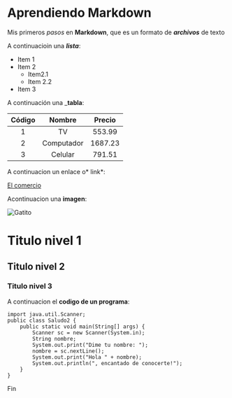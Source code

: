 # Aprendiendo Markdown

Mis primeros *pasos* en **Markdown**, que es un formato de ***archivos*** de texto 

A continuacioin  una ___lista___:

* Item 1
* Item 2
	* Item2.1
	* Item 2.2
* Item 3

A continuación una ___tabla__:

| Código | Nombre     | Precio  |
|:------:|:-----------:|:-------:|
| 1      | TV          | 553.99  |
| 2      | Computador  | 1687.23 |
| 3      | Celular     | 791.51  |

A continuacion un enlace o* link*:

[El comercio](https://www.elcomercio.com/)

Acontinuacion una __imagen__:

![Gatito](https://img.freepik.com/vector-gratis/pequeno-personaje-dibujos-animados_1308-138187.jpg?semt=ais_hybrid&w=740&q=80)

# Titulo nivel 1
## Titulo nivel 2
### Titulo nivel 3

A continuacion el **codigo de un programa**:

	import java.util.Scanner;
	public class Saludo2 {
		public static void main(String[] args) {
			Scanner sc = new Scanner(System.in);
			String nombre;
			System.out.print("Dime tu nombre: ");
			nombre = sc.nextLine();
			System.out.print("Hola " + nombre);
			System.out.println(", encantado de conocerte!");
		}
	}

Fin